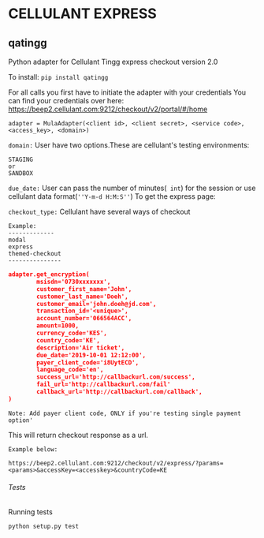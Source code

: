 # CELLULANT EXPRESS
## qatingg ###

Python adapter for Cellulant Tingg express checkout version 2.0

To install: `pip install qatingg`

For all calls you first have to initiate the adapter with your credentials
You can find your credentials over here: https://beep2.cellulant.com:9212/checkout/v2/portal/#/home

```
adapter = MulaAdapter(<client id>, <client secret>, <service code>, <access_key>, <domain>)
```

```domain:```  User have two options.These are cellulant's testing environments:

```
STAGING 
or 
SANDBOX
```
```due_date:``` User can pass the number of minutes(``` int```) for the session or use cellulant data format(```''Y-m-d H:M:S''```)
To get the express page:

```checkout_type:``` Cellulant have several ways of checkout
```
Example:
-------------
modal
express
themed-checkout
---------------
```
``` json
adapter.get_encryption(
        msisdn='0730xxxxxxx',
        customer_first_name='John',
        customer_last_name='Doeh',
        customer_email='john.doeh@jd.com',
        transaction_id='<unique>',
        account_number='066564ACC',
        amount=1000,
        currency_code='KES',
        country_code='KE',
        description='Air ticket',
        due_date='2019-10-01 12:12:00',
        payer_client_code='i8UytECD',
        language_code='en',
        success_url='http://callbackurl.com/success',
        fail_url='http://callbackurl.com/fail'
        callback_url='http://callbackurl.com/callback',
)
```
```
Note: Add payer client code, ONLY if you're testing single payment option' 
```
This will return checkout response as a url.
```
Example below:

https://beep2.cellulant.com:9212/checkout/v2/express/?params=<params>&accessKey=<accesskey>&countryCode=KE

```

###### Tests

Running tests

```
python setup.py test
```

